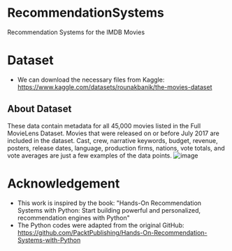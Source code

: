 # RecommendationSystems
Recommendation Systems for the IMDB Movies


# Dataset
- We can download the necessary files from Kaggle: https://www.kaggle.com/datasets/rounakbanik/the-movies-dataset

## About Dataset
These data contain metadata for all 45,000 movies listed in the Full MovieLens Dataset. Movies that were released on or before July 2017 are included in the dataset. Cast, crew, narrative keywords, budget, revenue, posters, release dates, language, production firms, nations, vote totals, and vote averages are just a few examples of the data points.
![image](https://github.com/PanithanS/Recommendation-Systems-IMDBs/assets/83627892/5131e7fe-d1fa-4761-8e9e-ed1c7c649ac2)

# Acknowledgement
- This work is inspired by the book: "Hands-On Recommendation Systems with Python: Start building powerful and personalized, recommendation engines with Python"
- The Python codes were adapted from the original GitHub: https://github.com/PacktPublishing/Hands-On-Recommendation-Systems-with-Python
